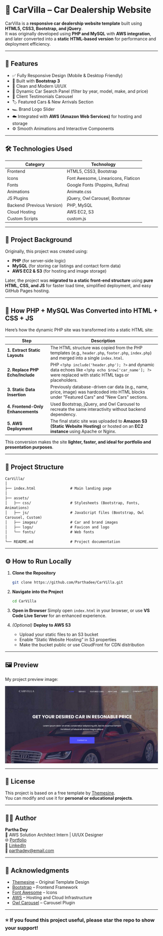 # 🚗 CarVilla – Car Dealership Website

CarVilla is a **responsive car dealership website template** built using **HTML5, CSS3, Bootstrap, and jQuery**.  
It was originally developed using **PHP and MySQL** with **AWS integration**, and later converted into a **static HTML-based version** for performance and deployment efficiency.

---

## 🌟 Features

- ✅ Fully Responsive Design (Mobile & Desktop Friendly)
- 🚀 Built with **Bootstrap 3**
- 🎨 Clean and Modern UI/UX
- 🧩 Dynamic Car Search Panel (filter by year, model, make, and price)
- 🧍 Client Testimonials Carousel
- 🏷️ Featured Cars & New Arrivals Section
- 🏎️ Brand Logo Slider
- ☁️ Integrated with **AWS (Amazon Web Services)** for hosting and storage
- ⚙️ Smooth Animations and Interactive Components

---

## 🛠️ Technologies Used

| Category | Technology |
|-----------|-------------|
| Frontend | HTML5, CSS3, Bootstrap |
| Icons | Font Awesome, Linearicons, Flaticon |
| Fonts | Google Fonts (Poppins, Rufina) |
| Animations | Animate.css |
| JS Plugins | jQuery, Owl Carousel, Bootsnav |
| Backend (Previous Version) | PHP, MySQL |
| Cloud Hosting | AWS EC2, S3 |
| Custom Scripts | custom.js |

---

## 🧩 Project Background

Originally, this project was created using:
- **PHP** (for server-side logic)
- **MySQL** (for storing car listings and contact form data)
- **AWS EC2 & S3** (for hosting and image storage)

Later, the project was **migrated to a static front-end structure** using **pure HTML, CSS, and JS** for faster load time, simplified deployment, and easy GitHub Pages hosting.

---

## 🔄 How PHP + MySQL Was Converted into HTML + CSS + JS

Here’s how the dynamic PHP site was transformed into a static HTML site:

| Step | Description |
|------|--------------|
| **1. Extract Static Layouts** | The HTML structure was copied from the PHP templates (e.g., `header.php`, `footer.php`, `index.php`) and merged into a single `index.html`. |
| **2. Replace PHP Echo/Include** | PHP `<?php include('header.php'); ?>` and dynamic data echoes like `<?php echo $row['car_name']; ?>` were replaced with static HTML tags or placeholders. |
| **3. Static Data Insertion** | Previously database-driven car data (e.g., name, price, image) was hardcoded into HTML blocks under "Featured Cars" and "New Cars" sections. |
| **4. Frontend-Only Enhancements** | Used Bootstrap, jQuery, and Owl Carousel to recreate the same interactivity without backend dependency. |
| **5. AWS Deployment** | The final static site was uploaded to **Amazon S3 (Static Website Hosting)** or hosted on an **EC2 instance** using Apache or Nginx. |

This conversion makes the site **lighter, faster, and ideal for portfolio and presentation purposes**.

---

## 📁 Project Structure

```
CarVilla/
│
├── index.html                # Main landing page
│
├── assets/
│   ├── css/                  # Stylesheets (Bootstrap, Fonts, Animations)
│   ├── js/                   # JavaScript files (Bootstrap, Owl Carousel, Custom)
│   ├── images/               # Car and brand images
│   ├── logo/                 # Favicon and logo
│   └── fonts/                # Web fonts
│
└── README.md                 # Project documentation
```

---

## ⚙️ How to Run Locally

1. **Clone the Repository**
   ```bash
   git clone https://github.com/Parthadee/CarVilla.git
   ```

2. **Navigate into the Project**
   ```bash
   cd CarVilla
   ```

3. **Open in Browser**
   Simply open `index.html` in your browser, or use **VS Code Live Server** for an enhanced experience.

4. *(Optional)* **Deploy to AWS S3**
   - Upload your static files to an S3 bucket  
   - Enable “Static Website Hosting” in S3 properties  
   - Make the bucket public or use CloudFront for CDN distribution

---

## 🖼️ Preview

My project preview image:
<p align="center">
  <img src="images/1.png" />
</p>

---

## 📄 License

This project is based on a free template by [Themesine](https://www.themesine.com/).  
You can modify and use it for **personal or educational projects**.

---

## 👨‍💻 Author

**Partha Dey**  
💼 AWS Solution Architect Intern | UI/UX Designer  
🌐 [Portfolio](https://parthadee.github.io/Portfolio/)  
🔗 [LinkedIn](https://www.linkedin.com/in/parthakrdey/)  
📧 parthadey@email.com

---

## 🙌 Acknowledgments

- [Themesine](https://www.themesine.com/) – Original Template Design  
- [Bootstrap](https://getbootstrap.com/) – Frontend Framework  
- [Font Awesome](https://fontawesome.com/) – Icons  
- [AWS](https://aws.amazon.com/) – Hosting and Cloud Infrastructure  
- [Owl Carousel](https://owlcarousel2.github.io/OwlCarousel2/) – Carousel Plugin  

---

### ⭐ If you found this project useful, please star the repo to show your support!
